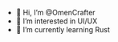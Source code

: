 - 👋 Hi, I’m @OmenCrafter
- 👀 I’m interested in UI/UX
- 🌱 I’m currently learning Rust

<!---
OmenCrafter/OmenCrafter is a ✨ special ✨ repository because its `README.md` (this file) appears on your GitHub profile.
You can click the Preview link to take a look at your changes.
--->
